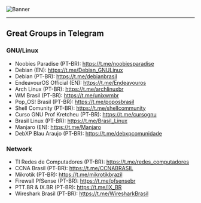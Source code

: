 ![Banner](https://media2.giphy.com/media/v1.Y2lkPTc5MGI3NjExOW1oeHE3cWE0anJxNmVrZDJnZGVmZDR2a2xyMW1sMmg3MW94M3RtYiZlcD12MV9pbnRlcm5hbF9naWZfYnlfaWQmY3Q9Zw/ya4eevXU490Iw/giphy.gif)

---
## Great Groups in Telegram

### GNU/Linux
- Noobies Paradise (PT-BR): https://t.me/noobiesparadise
- Debian (EN): https://t.me/Debian_GNULinux
- Debian (PT-BR): https://t.me/debianbrasil
- EndeavourOS Official (EN): https://t.me/Endeavouros
- Arch Linux (PT-BR): https://t.me/archlinuxbr
- WM Brasil (PT-BR): https://t.me/unixwmbr
- Pop_OS! Brasil (PT-BR): https://t.me/poposbrasil
- Shell Comunity (PT-BR): https://t.me/shellcommunity
- Curso GNU Prof Kretcheu (PT-BR): https://t.me/cursognu
- Brasil Linux (PT-BR): https://t.me/Brasil_Linux
- Manjaro (EN): https://t.me/Manjaro
- DebXP Blau Araujo (PT-BR): https://t.me/debxpcomunidade

### Network
- TI Redes de Computadores (PT-BR): https://t.me/redes_computadores
- CCNA Brasil (PT-BR): https://t.me/CCNABRASIL
- Mikrotik (PT-BR): https://t.me/mikrotikbrazil
- Firewall PfSense (PT-BR): https://t.me/pfsensebr
- PTT.BR & IX.BR (PT-BR): https://t.me/IX_BR
- Wireshark Brasil (PT-BR): https://t.me/WiresharkBrasil
